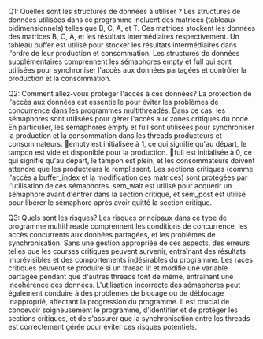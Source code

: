 Q1: Quelles sont les structures de données à utiliser ?
Les structures de données utilisées dans ce programme incluent des matrices (tableaux bidimensionnels) telles que B, C, A, et T. Ces matrices stockent les données des matrices B, C, A, et les résultats intermédiaires respectivement. Un tableau buffer est utilisé pour stocker les résultats intermédiaires dans l'ordre de leur production et consommation.
Les structures de données supplémentaires comprennent les sémaphores empty et full qui sont utilisées pour synchroniser l'accès aux données partagées et contrôler la production et la consommation.

Q2: Comment allez-vous protéger l'accès à ces données?
La protection de l'accès aux données est essentielle pour éviter les problèmes de concurrence dans les programmes multithreadés. Dans ce cas, les sémaphores sont utilisées pour gérer l'accès aux zones critiques du code. En particulier, les sémaphores empty et full sont utilisées pour synchroniser la production et la consommation dans les threads producteurs et consommateurs.
empty est initialisée à 1, ce qui signifie qu'au départ, le tampon est vide et disponible pour la production.
full est initialisée à 0, ce qui signifie qu'au départ, le tampon est plein, et les consommateurs doivent attendre que les producteurs le remplissent.
Les sections critiques (comme l'accès à buffer_index et la modification des matrices) sont protégées par l'utilisation de ces sémaphores. sem_wait est utilisé pour acquérir un sémaphore avant d'entrer dans la section critique, et sem_post est utilisé pour libérer le sémaphore après avoir quitté la section critique.

Q3: Quels sont les risques?
Les risques principaux dans ce type de programme multithreadé comprennent les conditions de concurrence, les accès concurrents aux données partagées, et les problèmes de synchronisation. Sans une gestion appropriée de ces aspects, des erreurs telles que les courses critiques peuvent survenir, entraînant des résultats imprévisibles et des comportements indésirables du programme.
Les races critiques peuvent se produire si un thread lit et modifie une variable partagée pendant que d'autres threads font de même, entraînant une incohérence des données. L'utilisation incorrecte des sémaphores peut également conduire à des problèmes de blocage ou de déblocage inapproprié, affectant la progression du programme.
Il est crucial de concevoir soigneusement le programme, d'identifier et de protéger les sections critiques, et de s'assurer que la synchronisation entre les threads est correctement gérée pour éviter ces risques potentiels.


